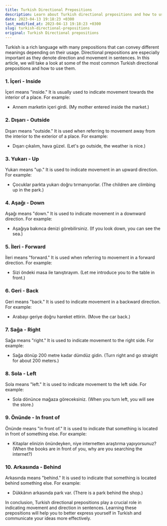 ```yaml
---
title: Turkish Directional Prepositions
description: Learn about Turkish directional prepositions and how to use them in sentences.
date: 2023-04-13 19:18:23 +0300
last_modified_at: 2023-04-13 19:18:23 +0300
slug: turkish-directional-prepositions
original: Turkish Directional prepositions
---
```

Turkish is a rich language with many prepositions that can convey different meanings depending on their usage. Directional prepositions are especially important as they denote direction and movement in sentences. In this article, we will take a look at some of the most common Turkish directional prepositions and how to use them.

### 1. İçeri - Inside

İçeri means "inside." It is usually used to indicate movement towards the interior of a place. For example:

- Annem marketin içeri girdi. (My mother entered inside the market.)

### 2. Dışarı - Outside

Dışarı means "outside." It is used when referring to movement away from the interior to the exterior of a place. For example:

- Dışarı çıkalım, hava güzel. (Let's go outside, the weather is nice.)

### 3. Yukarı - Up

Yukarı means "up." It is used to indicate movement in an upward direction. For example:

- Çocuklar parkta yukarı doğru tırmanıyorlar. (The children are climbing up in the park.)

### 4. Aşağı - Down

Aşağı means "down." It is used to indicate movement in a downward direction. For example:

- Aşağıya bakınca denizi görebilirsiniz. (If you look down, you can see the sea.)

### 5. İleri - Forward

İleri means "forward." It is used when referring to movement in a forward direction. For example:

- Sizi öndeki masa ile tanıştırayım. (Let me introduce you to the table in front.)

### 6. Geri - Back

Geri means "back." It is used to indicate movement in a backward direction. For example:

- Arabayı geriye doğru hareket ettirin. (Move the car back.)

### 7. Sağa - Right

Sağa means "right." It is used to indicate movement to the right side. For example:

- Sağa dönüp 200 metre kadar dümdüz gidin. (Turn right and go straight for about 200 meters.)

### 8. Sola - Left

Sola means "left." It is used to indicate movement to the left side. For example:

- Sola dönünce mağaza göreceksiniz. (When you turn left, you will see the store.)

### 9. Önünde - In front of

Önünde means "in front of." It is used to indicate that something is located in front of something else. For example:

- Kitaplar elinizin önündeyken, niye internetten araştırma yapıyorsunuz? (When the books are in front of you, why are you searching the internet?)

### 10. Arkasında - Behind

Arkasında means "behind." It is used to indicate that something is located behind something else. For example:

- Dükkânın arkasında park var. (There is a park behind the shop.)

In conclusion, Turkish directional prepositions play a crucial role in indicating movement and direction in sentences. Learning these prepositions will help you to better express yourself in Turkish and communicate your ideas more effectively.